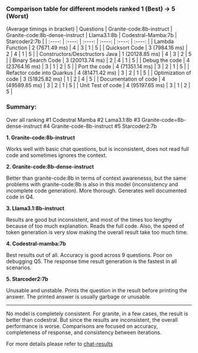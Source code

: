 ### Comparison table for different models ranked 1 (Best) -> 5 (Worst)
(Average timings in bracket)
| Questions | Granite-code:8b-instruct | Granite-code:8b-dense-instruct | Llama3.1:8b | Codestral-Mamba:7b | Starcoder2:7b |
| :----: | :----: | :----: | :----: | :----: | :----: |
| Lambda Function | 2  (7671.49 ms) | 4 | 3 | 1 | 5 |
| Quicksort Code | 3 (7984.16 ms) | 2 | 4 | 1 | 5 |
| Constructors/Desctructors Java | 1  (20128.85 ms) | 4 | 3 | 2 | 5 |
| Binary Search Code | 3 (20013.74 ms) | 2 | 4 | 1 | 5 |
| Debug the code | 4 (23764.16 ms) | 3 | 1 | 2 | 5 |
| Port the code | 4 (71351.14 ms) | 3 | 2 | 1 | 5 |
| Refactor code into Quarkus | 4 (81471.42 ms) | 3 | 2 | 1 | 5 |
| Optimization of code | 3 (51825.82 ms) | 1 | 2 | 4 | 5 |
| Documentation of code | 4 (49589.85 ms) | 3 | 2 | 1 | 5 |
| Unit Test of code | 4 (95197.65 ms) | 3 | 1 | 2 | 5 |


### Summary:
Over all ranking
#1 Codestral Mamba
#2 Lama3.1:8b
#3 Granite-code=8b-dense-instruct
#4 Granite-code-8b-instruct
#5 Starcoder2:7b

**1. Granite-code:8b-instruct**

Works well with basic chat questions, but is inconsistent, does not read full code and sometimes ignores the context.

**2. Granite-code:8b-dense-instruct**

Better than granite-code:8b in terms of context awarenesss, but the same problems with granite-code:8b is also in this model (inconsistency and incomplete code generation). More thorough. Generates well documented code in Q4.

**3. Llama3.1:8b-instruct**

Results are good but inconsistent, and most of the times too lengthy because of too much explanation. Reads the full code. Also, the speed of token generation is very slow making the overall result take too much time.

**4. Codestral-mamba:7b**

Best results out of all. Accuracy is good across 9 questions. Poor on debugging Q5. The response time result generation is the fastest in all scenarios. 

**5. Starcoder2:7b**

Unusable and unstable. Prints the question in the result before printing the answer. The printed answer is usually garbage or unusable.

---------------------------------------------------------------------------------------------------

No model is completely consistent. For granite, in a few cases, the result is better than codestral. But since the results are inconsistent, the overall performance is worse.
Comparisons are focused on accuracy, completeness of response, and consistency between iterations.

For more details please refer to [chat-results](https://github.com/IBM-GC/vscode-granite-testcases/tree/main/chat-results)
